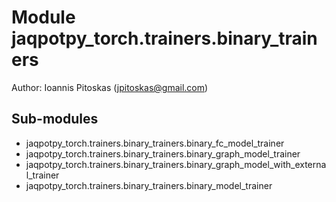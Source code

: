 Module jaqpotpy_torch.trainers.binary_trainers
==============================================
Author: Ioannis Pitoskas (jpitoskas@gmail.com)

Sub-modules
-----------
* jaqpotpy_torch.trainers.binary_trainers.binary_fc_model_trainer
* jaqpotpy_torch.trainers.binary_trainers.binary_graph_model_trainer
* jaqpotpy_torch.trainers.binary_trainers.binary_graph_model_with_external_trainer
* jaqpotpy_torch.trainers.binary_trainers.binary_model_trainer